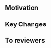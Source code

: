## Motivation

<!-- 작업한 대용에 대한 설명 
- 객체들의 연관관계를 기준으로 Entity를 설계했습니다.
- 도메인 별로 Repository를 생성했습니다.
-->


## Key Changes

<!-- 작업한 내용의 주요 변경 사항에 대한 나열
  - Post Entity 설계를 완료했습니다.
    - 기간은 Embedded 타입으로 설계했습니다.
  - 변경 2
  - 변경 3
-->


## To reviewers

<!-- 이 PR을 확인할 Code Reviewer에게 남길 메시지
- 객체 연관관계가 잘 고려되었는지를 중점적으로 봐주세요
-->

